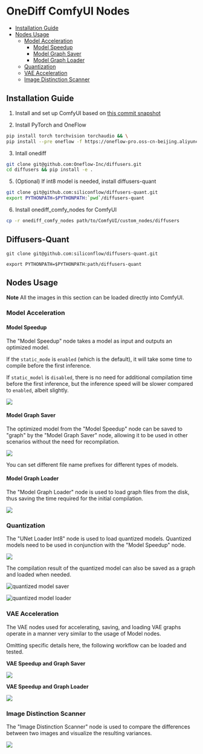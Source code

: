 # OneDiff ComfyUI Nodes

- [Installation Guide](#installation-guide)
- [Nodes Usage](#nodes-usage)
  - [Model Acceleration](#model-acceleration)
    - [Model Speedup](#model-speedup)
    - [Model Graph Saver](#model-graph-saver)
    - [Model Graph Loader](#model-graph-loader)
  - [Quantization](#quantization)
  - [VAE Acceleration](#vae-acceleration)
  - [Image Distinction Scanner](#image-distinction-scanner)


## Installation Guide

1. Install and set up ComfyUI based on [this commit snapshot](https://github.com/comfyanonymous/ComfyUI/tree/aeba1cc2a068ba66b2701bf2aaba21a6364337bf)


2. Install PyTorch and OneFlow

```bash
pip install torch torchvision torchaudio && \
pip install --pre oneflow -f https://oneflow-pro.oss-cn-beijing.aliyuncs.com/branch/community/cu118
```

3. Intall onediff

```bash
git clone git@github.com:Oneflow-Inc/diffusers.git
cd diffusers && pip install -e .
```

5. (Optional) If int8 model is needed, install diffusers-quant

```bash
git clone git@github.com:siliconflow/diffusers-quant.git
export PYTHONPATH=$PYTHONPATH:`pwd`/diffusers-quant 
```


6. Install onediff_comfy_nodes for ComfyUI

```bash
cp -r onediff_comfy_nodes path/to/ComfyUI/custom_nodes/diffusers
```

## Diffusers-Quant

```shell
git clone git@github.com:siliconflow/diffusers-quant.git

export PYTHONPATH=$PYTHONPATH:path/diffusers-quant 
```


## Nodes Usage

**Note** All the images in this section can be loaded directly into ComfyUI.

### Model Acceleration

#### Model Speedup

The "Model Speedup" node takes a model as input and outputs an optimized model.

If the `static_mode` is `enabled` (which is the default), it will take some time to compile before the first inference.

If `static_model` is `disabled`, there is no need for additional compilation time before the first inference, but the inference speed will be slower compared to `enabled`, albeit slightly.

![](workflows/model-speedup.png)

#### Model Graph Saver

The optimized model from the "Model Speedup" node can be saved to "graph" by the "Model Graph Saver" node, allowing it to be used in other scenarios without the need for recompilation.

![](workflows/model-graph-saver.png)

You can set different file name prefixes for different types of models.

#### Model Graph Loader

The "Model Graph Loader" node is used to load graph files from the disk, thus saving the time required for the initial compilation.

![](workflows/model-graph-loader.png)

### Quantization

The "UNet Loader Int8" node is used to load quantized models. Quantized models need to be used in conjunction with the "Model Speedup" node.

![](workflows/int8-speedup.png)

The compilation result of the quantized model can also be saved as a graph and loaded when needed.

 
![quantized model saver](workflows/int8-graph-saver.png)

![quantized model loader](workflows/int8-graph-loader.png)


### VAE Acceleration

The VAE nodes used for accelerating, saving, and loading VAE graphs operate in a manner very similar to the usage of Model nodes.

Omitting specific details here, the following workflow can be loaded and tested.

**VAE Speedup and Graph Saver**

![](workflows/vae-graph-saver.png)

**VAE Speedup and Graph Loader**

![](workflows/vae-graph-loader.png)

### Image Distinction Scanner

The "Image Distinction Scanner" node is used to compare the differences between two images and visualize the resulting variances.

![](workflows/image-distinction-scanner.png)


